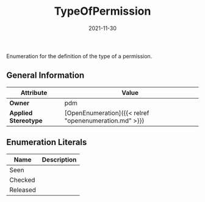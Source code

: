 ﻿---
title: TypeOfPermission
toc: false
type: specs
date: "2021-11-30"
draft: false
specification: VEC
version: 2.0.0-rc1
documentType: "Recommendation"
elementType: Class
classes:
  - TypeOfPermission
menu_name: vec-2.0.0-rc1
---
<p>Enumeration for the definition of the type of a permission. </p>

## General Information

| Attribute               | Value |
|-------------------------|-------|
| **Owner**               | pdm |
| **Applied Stereotype**  | [OpenEnumeration]({{< relref "openenumeration.md" >}})<br/>  |

## Enumeration Literals
| Name          | **Description** |
|---------------|-----------------|
| Seen |  |
| Checked |  |
| Released |  |
